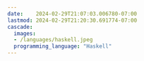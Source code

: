 ```yaml
---
date:    2024-02-29T21:07:03.006780-07:00
lastmod: 2024-02-29T21:20:30.691774-07:00
cascade:
  images:
  - /languages/haskell.jpeg
  programming_language: "Haskell"
---
```

